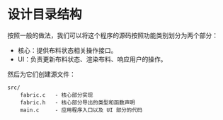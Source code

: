 # 设计目录结构

按照一般的做法，我们可以将这个程序的源码按照功能类别划分为两个部分：

- 核心：提供布料状态相关操作接口。
- UI：负责更新布料状态、渲染布料、响应用户的操作。

然后为它们创建源文件：

```
src/
    fabric.c   - 核心部分实现
    fabric.h   - 核心部分导出的类型和函数声明
    main.c     - 应用程序入口以及 UI 部分的代码
```
